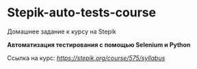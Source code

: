 # Stepik-auto-tests-course
Домашнее задание к курсу на Stepik 

**Автоматизация тестирования с помощью Selenium и Python** 

Ссылка на курс: _https://stepik.org/course/575/syllabus_
